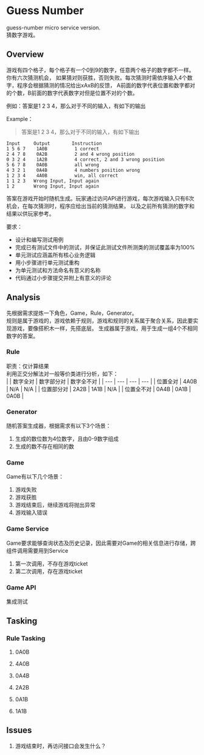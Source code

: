# Guess Number
guess-number micro service version.  
猜数字游戏。

## Overview
游戏有四个格子，每个格子有一个0到9的数字，任意两个格子的数字都不一样。你有六次猜测机会，
如果猜对则获胜，否则失败。每次猜测时需依序输入4个数字，程序会根据猜测的情况给出xAxB的反馈，
A前面的数字代表位置和数字都对的个数，B前面的数字代表数字对但是位置不对的个数。  

例如：答案是1 2 3 4，那么对于不同的输入，有如下的输出

Example：  
> 答案是1 2 3 4，那么对于不同的输入，有如下输出  

```text
Input     Output        Instruction
1 5 6 7    1A0B          1 correct
2 4 7 8    0A2B          2 and 4 wrong position
0 3 2 4    1A2B          4 correct, 2 and 3 wrong position
5 6 7 8    0A0B          all wrong
4 3 2 1    0A4B          4 numbers position wrong
1 2 3 4    4A0B          win, all correct
1 1 2 3   Wrong Input, Input again
1 2       Wrong Input, Input again
```
答案在游戏开始时随机生成。玩家通过访问API进行游戏，每次游戏输入只有6次机会，在每次猜测时，程序应给出当前的猜测结果，
以及之前所有猜测的数字和结果以供玩家参考。

要求：
* 设计和编写测试用例
* 完成已有测试文件中的测试，并保证此测试文件所测类的测试覆盖率为100%
* 单元测试应涵盖所有核心业务逻辑
* 用小步骤进行单元测试重构
* 为单元测试和方法命名有意义的名称
* 代码通过小步骤提交并附上有意义的评论

## Analysis
先根据需求提炼一下角色，Game，Rule，Generator。  
规则是属于游戏的，游戏依赖于规则，游戏和规则的关系属于聚合关系，因此要实现游戏，要像搭积木一样，先搭底层。
生成器属于游戏，用于生成一组4个不相同数字的答案。

### Rule
职责：仅计算结果  
利用正交分解法对一般等价类进行分析，如下：  
|  | 数字全对 | 数字部分对 | 数字全不对 |
| --- | --- | --- | --- |
| 位置全对   | 4A0B | N/A | N/A |
| 位置部分对 | 2A2B | 1A1B | N/A |
| 位置全不对 | 0A4B | 0A1B | 0A0B |

### Generator
随机答案生成器，根据需求有以下3个场景：  
1. 生成的数位数为4位数字，且由0-9数字组成
2. 生成的数不存在相同的数

### Game
Game有以下几个场景：
1. 游戏失败
2. 游戏获胜
3. 游戏结束后，继续游戏将抛出异常
4. 游戏输入错误

### Game Service
Game要求能够查询状态及历史记录，因此需要对Game的相关信息进行存储，跨组件调用需要用到Service
1. 第一次调用，不存在游戏ticket
2. 第二次调用，存在游戏ticket

### Game API
集成测试

## Tasking

### Rule Tasking
1. 0A0B  

2. 4A0B  

3. 0A4B

4. 2A2B

5. 0A1B

6. 1A1B

## Issues
1. 游戏结束时，再访问接口会发生什么？